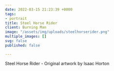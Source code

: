 ```yaml
---
date: 2022-03-15 21:23:39 +0000
tags:
- portrait
title: Steel Horse Rider
client: Burning Man
image: "/assets/img/uploads/steelhorserider.png"
multiple_images: []
svg: false
published: false

---
```

Steel Horse Rider - Original artwork by Isaac Horton